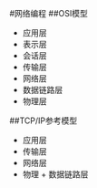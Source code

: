 #网络编程
##OSI模型
<ul>
    <li>应用层</li>
    <li>表示层</li>
    <li>会话层</li>
    <li>传输层</li>
    <li>网络层</li>
    <li>数据链路层</li>
    <li>物理层</li>
</ul>
    
##TCP/IP参考模型
<ul>
    <li>应用层</li>
    <li>传输层</li>
    <li>网络层</li>
    <li>物理 + 数据链路层</li>
</ul>
    


